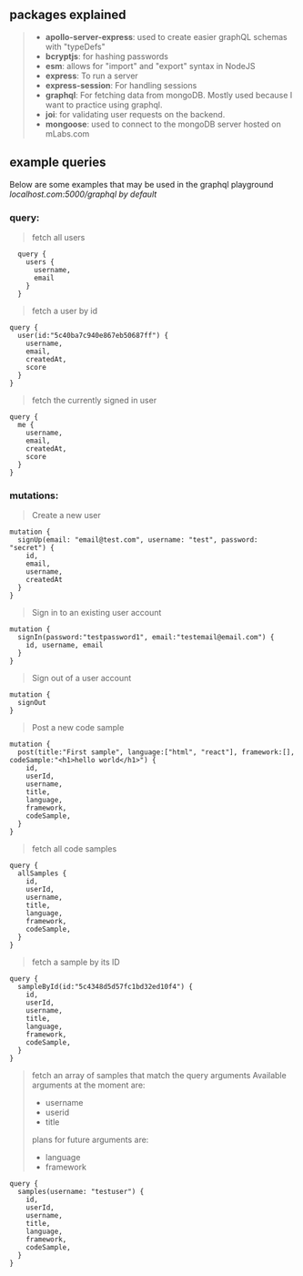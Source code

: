 ## packages explained

> - **apollo-server-express**: used to create easier graphQL schemas with "typeDefs"
> - **bcryptjs**: for hashing passwords
> - **esm**: allows for "import" and "export" syntax in NodeJS
> - **express**: To run a server
> - **express-session**: For handling sessions
> - **graphql**: For fetching data from mongoDB. Mostly used because I want to practice using graphql.
> - **joi**: for validating user requests on the backend.
> - **mongoose**: used to connect to the mongoDB server hosted on mLabs.com

## example queries

Below are some examples that may be used in the graphql playground
_localhost.com:5000/graphql by default_

### query:

> fetch all users

```
  query {
    users {
      username,
      email
    }
  }
```

> fetch a user by id

```
query {
  user(id:"5c40ba7c940e867eb50687ff") {
    username,
    email,
    createdAt,
    score
  }
}
```

> fetch the currently signed in user

```
query {
  me {
    username,
    email,
    createdAt,
    score
  }
}
```

### mutations:

> Create a new user

```
mutation {
  signUp(email: "email@test.com", username: "test", password: "secret") {
    id,
    email,
    username,
    createdAt
  }
}
```

> Sign in to an existing user account

```
mutation {
  signIn(password:"testpassword1", email:"testemail@email.com") {
    id, username, email
  }
}
```

> Sign out of a user account

```
mutation {
  signOut
}
```

> Post a new code sample

```
mutation {
  post(title:"First sample", language:["html", "react"], framework:[], codeSample:"<h1>hello world</h1>") {
    id,
    userId,
    username,
    title,
    language,
    framework,
    codeSample,
  }
}
```

> fetch all code samples

```
query {
  allSamples {
    id,
    userId,
    username,
    title,
    language,
    framework,
    codeSample,
  }
}
```

> fetch a sample by its ID

```
query {
  sampleById(id:"5c4348d5d57fc1bd32ed10f4") {
    id,
    userId,
    username,
    title,
    language,
    framework,
    codeSample,
  }
}
```

> fetch an array of samples that match the query arguments
> Available arguments at the moment are:
>
> - username
> - userid
> - title
>
> plans for future arguments are:
>
> - language
> - framework

```
query {
  samples(username: "testuser") {
    id,
    userId,
    username,
    title,
    language,
    framework,
    codeSample,
  }
}
```
